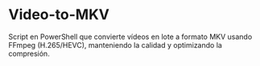 # Video-to-MKV
Script en PowerShell que convierte vídeos en lote a formato MKV usando FFmpeg (H.265/HEVC), manteniendo la calidad y optimizando la compresión.
